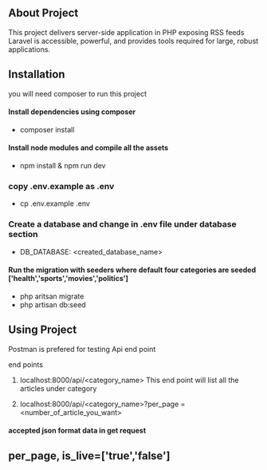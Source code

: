 
## About Project

 This project delivers server-side application in PHP exposing RSS feeds
Laravel is accessible, powerful, and provides tools required for large, robust applications.

## Installation

you will need composer to run this project

#### Install dependencies using composer
- composer install

#### Install node modules and compile all the assets
- npm install & npm run dev

### copy .env.example as .env
- cp .env.example .env

### Create a database and change in .env file under database section
- DB_DATABASE: <created_database_name>
        
#### Run the migration with seeders where default four categories are seeded ['health','sports','movies','politics']
- php aritsan migrate
- php artisan db:seed


## Using Project

Postman is prefered for testing Api end point

end points

1. localhost:8000/api/<category_name>
This end point will list all the articles under category

2. localhost:8000/api/<category_name>?per_page =<number_of_article_you_want>

#### accepted json format data in get request
 per_page, is_live=['true','false']
- 
